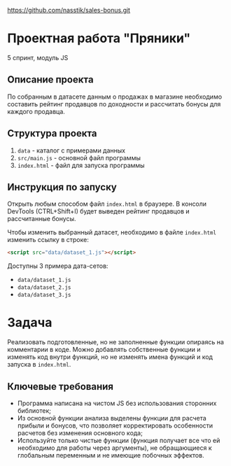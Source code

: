 https://github.com/nasstik/sales-bonus.git
# Проектная работа "Пряники"
5 спринт, модуль JS

## Описание проекта
По собранным в датасете данным о продажах в магазине необходимо составить рейтинг продавцов по доходности и рассчитать бонусы для каждого продавца.

## Структура проекта
1. `data` - каталог с примерами данных
2. `src/main.js` - основной файл программы
3. `index.html` - файл для запуска программы

## Инструкция по запуску
Открыть любым способом файл `index.html` в браузере. В консоли DevTools (CTRL+Shift+I) будет выведен рейтинг продавцов и рассчитанные бонусы.

Чтобы изменить выбранный датасет, необходимо в файле `index.html` изменить ссылку в строке:
```html
<script src="data/dataset_1.js"></script>
```
Доступны 3 примера дата-сетов:
- `data/dataset_1.js`
- `data/dataset_2.js`
- `data/dataset_3.js`

# Задача
Реализовать подготовленные, но не заполненные функции опираясь на комментарии в коде.
Можно добавлять собственные функции и изменять код внутри функций, но не изменять имена функций и код запуска в `index.html`.

## Ключевые требования
- Программа написана на чистом JS без использования сторонних библиотек;
- Из основной функции анализа выделены функции для расчета прибыли и бонусов, что позволяет корректировать особенности расчетов без изменения основного кода;
- Используйте только чистые функции (функция получает все что ей необходимо для работы через аргументы), не обращающиеся к глобальным переменным и не имеющие побочных эффектов.

